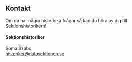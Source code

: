 ## Kontakt

Om du har några historiska frågor så kan du höra av dig till Sektionshistorikern!

#### Sektionshistoriker

Soma Szabo<br>
[historiker@datasektionen.se](mailto:historiker@datasektionen.se)
